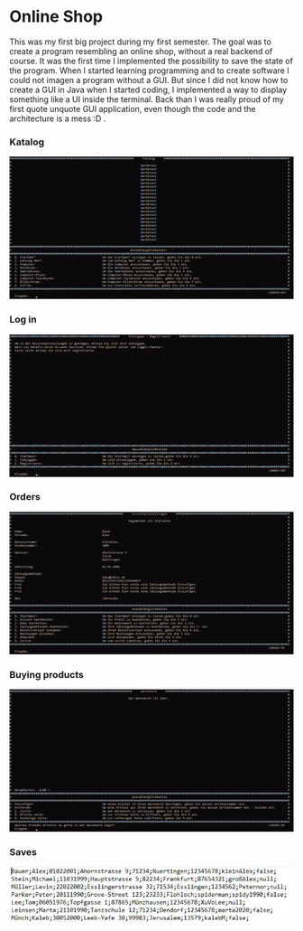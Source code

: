 # Online Shop
This was my first big project during my first semester. The goal was to create a program resembling an online shop, without a real backend of course. It was the first time I implemented the possibility to save the state of the program. When I started learning programming and to create software I could not imagen a program without a GUI.
But since I did not know how to create a GUI in Java when I started coding, I implemented a way to display something like a UI inside the terminal. Back than I was really proud of my first quote unquote GUI application, even though the code and the architecture is a mess :D .

### Katalog
![katalog](https://github.com/KaMuench/online-shop/blob/main/assets/katalog.gif)

### Log in 
![einloggen](https://github.com/KaMuench/online-shop/blob/main/assets/einloggen.gif)

### Orders
![bestellungen](https://github.com/KaMuench/online-shop/blob/main/assets/bestellungen.gif)

### Buying products
![kaufen](https://github.com/KaMuench/online-shop/blob/main/assets/kaufen.gif)

### Saves
![saves kundenliste](https://github.com/KaMuench/online-shop/blob/main/assets/kundenliste_save.JPG)

